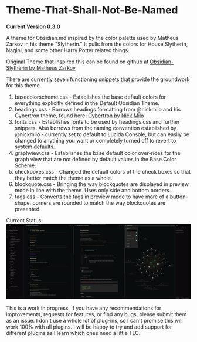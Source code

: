 # Theme-That-Shall-Not-Be-Named
**Current Version 0.3.0**

A theme for Obsidian.md inspired by the color palette used by Matheus Zarkov in his theme "Slytherin." It pulls from the colors for House Slytherin, Nagini, and some other Harry Potter related things.

Original Theme that inspired this can be found on github at [Obsidian-Slytherin by Matheus Zarkov](https://github.com/MatheusZarkov/Obsidian-Slytherin)

There are currently seven functioning snippets that provide the groundwork for this theme.

1. basecolorscheme.css - Establishes the base default colors for everything explicitly defined in the Default Obsidian Theme.
2. headings.css - Borrows headings formatting from @nickmilo and his Cybertron theme, found here: [Cybertron by Nick Milo](https://github.com/nickmilo/Cybertron)
3. fonts.css - Establishes fonts to be used by headings.css and further snippets. Also borrows from the naming convention established by @nickmilo - currently set to default to Lucida Console, but can easily be changed to anything you want or completely turned off to revert to system defaults.
4. graphview.css - Establishes the base default color over-rides for the graph view that are not defined by default values in the Base Color Scheme.
5. checkboxes.css - Changed the default colors of the check boxes so that they better match the theme as a whole.
6. blockquote.css - Bringing the way blockquotes are displayed in preview mode in line with the theme. Uses only side and bottom borders.
7. tags.css - Converts the tags in preview mode to have more of a button-shape, corners are rounded to match the way blockquotes are presented.

Current Status:
![Theme](/Theme-That-Shall-Not-Be-Named.png)

This is a work in progress. If you have any recommendations for improvements, requests for features, or find any bugs, please submit them as an issue. I don't use a whole lot of plug-ins, so I can't promise this will work 100% with all plugins. I will be happy to try and add support for different plugins as I learn which ones need a little TLC.
